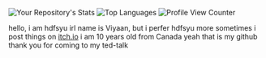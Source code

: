 ![Your Repository's Stats](https://github-readme-stats.vercel.app/api?username=hdfsyu&show_icons=true)
![Top Languages](https://github-readme-stats.vercel.app/api/top-langs/?username=hdfsyu&theme=blue-green)
![Profile View Counter](https://komarev.com/ghpvc/?username=hdfsyu)

hello, i am hdfsyu irl name is Viyaan, but i perfer hdfsyu more
sometimes i post things on [itch.io](https://hdfsyu.itch.io)
i am 10 years old from Canada
yeah that is my github thank you for coming to my ted-talk
